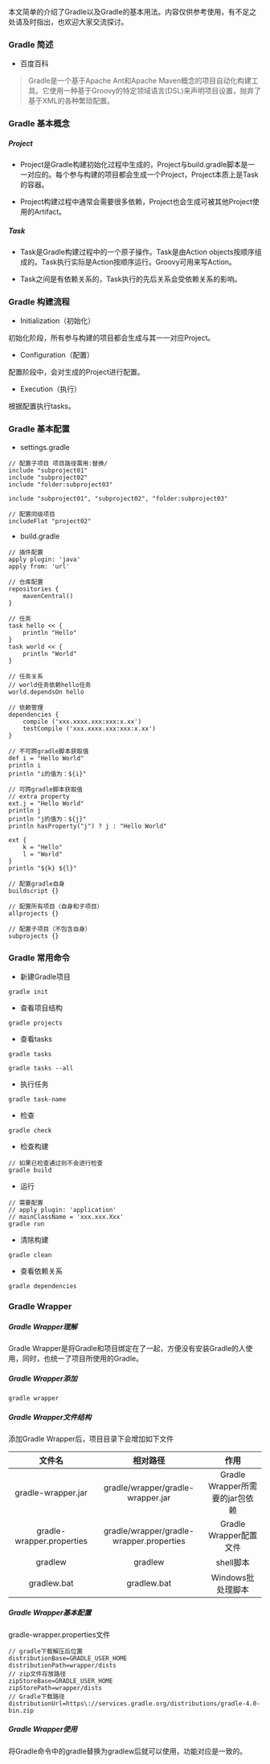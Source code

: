 本文简单的介绍了Gradle以及Gradle的基本用法。内容仅供参考使用，有不足之处请及时指出，也欢迎大家交流探讨。

### Gradle 简述

* 百度百科

> Gradle是一个基于Apache Ant和Apache Maven概念的项目自动化构建工具。它使用一种基于Groovy的特定领域语言(DSL)来声明项目设置，抛弃了基于XML的各种繁琐配置。

### Gradle 基本概念

##### Project

* Project是Gradle构建初始化过程中生成的，Project与build.gradle脚本是一一对应的。每个参与构建的项目都会生成一个Project，Project本质上是Task的容器。

* Project构建过程中通常会需要很多依赖，Project也会生成可被其他Project使用的Artifact。

##### Task

* Task是Gradle构建过程中的一个原子操作。Task是由Action objects按顺序组成的。Task执行实际是Action按顺序运行。Groovy可用来写Action。

* Task之间是有依赖关系的，Task执行的先后关系会受依赖关系的影响。

### Gradle 构建流程

* Initialization（初始化）

初始化阶段，所有参与构建的项目都会生成与其一一对应Project。

* Configuration（配置）

配置阶段中，会对生成的Project进行配置。

* Execution（执行）

根据配置执行tasks。

### Gradle 基本配置

* settings.gradle

```
// 配置子项目 项目路径需用:替换/
include "subproject01"
include "subproject02"
include "folder:subproject03"

include "subproject01", "subproject02", "folder:subproject03"

// 配置同级项目
includeFlat "project02"
```

* build.gradle

```
// 插件配置
apply plugin: 'java'
apply from: 'url'

// 仓库配置
repositories {
    mavenCentral()
}

// 任务
task hello << {
    println "Hello"
}
task world << {
    println "World"
}

// 任务关系
// world任务依赖hello任务
world.dependsOn hello

// 依赖管理
dependencies {    
    compile ('xxx.xxxx.xxx:xxx:x.xx')
    testCompile ('xxx.xxxx.xxx:xxx:x.xx')
}

// 不可跨gradle脚本获取值
def i = "Hello World"
println i
println "i的值为：${i}"

// 可跨gradle脚本获取值
// extra property
ext.j = "Hello World"
println j
println "j的值为：${j}"
println hasProperty("j") ? j : "Hello World"

ext {
    k = "Hello"
    l = "World"
}
println "${k} ${l}"

// 配置gradle自身
buildscript {}

// 配置所有项目（自身和子项目）
allprojects {}

// 配置子项目（不包含自身）
subprojects {}
```

### Gradle 常用命令

* 新建Gradle项目

```
gradle init
```

* 查看项目结构

```
gradle projects
```

* 查看tasks

```
gradle tasks

gradle tasks --all
```

* 执行任务

```
gradle task-name
```

* 检查

```
gradle check
```

* 检查构建

```
// 如果已检查通过则不会进行检查
gradle build
```

* 运行

```
// 需要配置
// apply plugin: 'application'
// mainClassName = 'xxx.xxx.Xxx'
gradle run
```

* 清除构建

```
gradle clean
```

* 查看依赖关系

```
gradle dependencies
```

### Gradle Wrapper

##### Gradle Wrapper理解

Gradle Wrapper是将Gradle和项目绑定在了一起，方便没有安装Gradle的人使用，同时，也统一了项目所使用的Gradle。

##### Gradle Wrapper添加

```
gradle wrapper
```

##### Gradle Wrapper文件结构

添加Gradle Wrapper后，项目目录下会增加如下文件

|文件名|相对路径|作用|
|:----:|:----:|:----:|
|gradle-wrapper.jar|gradle/wrapper/gradle-wrapper.jar|Gradle Wrapper所需要的jar包依赖|
|gradle-wrapper.properties|gradle/wrapper/gradle-wrapper.properties|Gradle Wrapper配置文件|
|gradlew|gradlew|shell脚本|
|gradlew.bat|gradlew.bat|Windows批处理脚本|

##### Gradle Wrapper基本配置

gradle-wrapper.properties文件

```
// gradle下载解压后位置
distributionBase=GRADLE_USER_HOME
distributionPath=wrapper/dists
// zip文件存放路径
zipStoreBase=GRADLE_USER_HOME
zipStorePath=wrapper/dists
// Gradle下载路径
distributionUrl=https\://services.gradle.org/distributions/gradle-4.0-bin.zip
```

##### Gradle Wrapper使用

将Gradle命令中的gradle替换为gradlew后就可以使用，功能对应是一致的。
